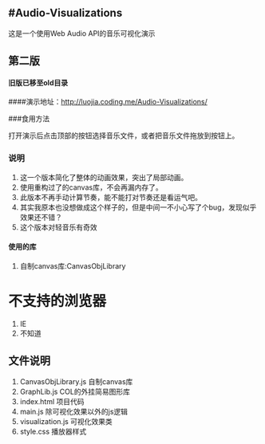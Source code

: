 #Audio-Visualizations
--------
这是一个使用Web Audio API的音乐可视化演示

## 第二版

#### 旧版已移至old目录

####演示地址：<a href="http://luojia.coding.me/Audio-Visualizations/" target="_blank">http://luojia.coding.me/Audio-Visualizations/</a>


###食用方法

打开演示后点击顶部的按钮选择音乐文件，或者把音乐文件拖放到按钮上。



### 说明

1. 这一个版本简化了整体的动画效果，突出了局部动画。
2. 使用重构过了的canvas库，不会再漏内存了。
3. 此版本不再手动计算节奏，能不能打对节奏还是看运气吧。
4. 其实我原本也没想做成这个样子的，但是中间一不小心写了个bug，发现似乎效果还不错？
5. 这个版本对轻音乐有奇效

#### 使用的库

1. 自制canvas库:CanvasObjLibrary

# 不支持的浏览器

1. IE
2. 不知道


## 文件说明
1. CanvasObjLibrary.js 自制canvas库
2. GraphLib.js COL的外挂简易图形库
3. index.html 项目代码
4. main.js 除可视化效果以外的js逻辑
5. visualization.js 可视化效果类
6. style.css 播放器样式

